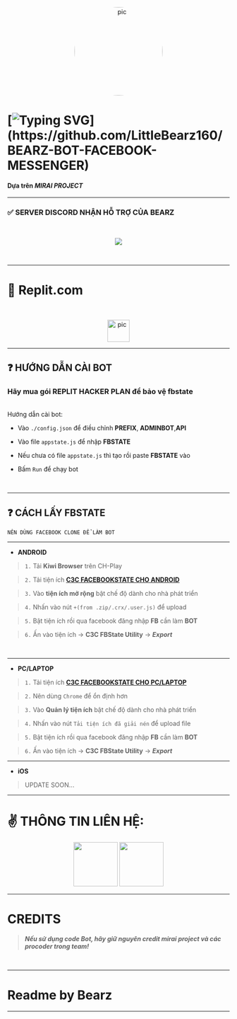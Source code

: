 <p align="center"><a href="https://github.com/LittleBearz160" target="_blank" rel="noopener noreferrer"><img  alt="pic" height="200" style="border-radius:1000px;" src="https://cdn.discordapp.com/attachments/919043312260898836/939163822248300584/1643984496849.png"></a></p>
 
# [![Typing SVG](https://readme-typing-svg.herokuapp.com?color=%2336BCF7&size=25&vCenter=true&height=40&lines=BEARZ+CHATBOT+MESSENGER+!)](https://github.com/LittleBearz160/BEARZ-BOT-FACEBOOK-MESSENGER)

#### Dựa trên *MIRAI PROJECT*
***

### ✅ **SERVER DISCORD NHẬN HỖ TRỢ CỦA BEARZ** 
<BR>
<p align="center">
<a href="https://discord.gg/little-bearz"><img src="https://media.discordapp.net/attachments/919658410788679691/919957032453427250/standard.gif"></a>
</p>
</BR>

***

# 🖤 Replit.com
</br>
<p align="center"><a href="https://replit.com/@OfficialGORILL/BEARZ-BOTCHAT-MESSENGER-FREE-VERS?v=1" target="_blank" rel="noopener noreferrer"><img  alt="pic" height="50" style="border_radius:1000px;" src="https://img.shields.io/badge/FORKS-ff0000?style=flat-square&logo=replit&logoColor=black"></a></p>
 
***

## ❓ HƯỚNG DẪN CÀI BOT
### **Hãy mua gói REPLIT HACKER PLAN để bảo vệ fbstate**
<br/>
Hướng dẫn cài bot: 

- Vào `./config.json` để điều chỉnh **PREFIX**, **ADMINBOT**,**API** 


- Vào file `appstate.js` để nhập **FBSTATE**


- Nếu chưa có file `appstate.js` thì tạo rồi paste **FBSTATE** vào

- Bấm `Run` để chạy bot
<br/>

***

## ❓ CÁCH LẤY FBSTATE
`NÊN DÙNG FACEBOOK CLONE ĐỂ LÀM BOT`
***
- **ANDROID**

>`1.` Tải **Kiwi Browser** trên CH-Play

>`2.` Tải tiện ích [**C3C FACEBOOKSTATE CHO ANDROID**](https://github.com/c3cbot/c3c-fbstate/releases/download/1.0/c3c-fbstate-extractor.crx) 

>`3.` Vào **tiện ích mở rộng** bật chế độ dành cho nhà phát triển

>`4.` Nhấn vào nút  `+(from .zip/.crx/.user.js)` để upload 

>`5.` Bật tiện ích rồi qua facebook đăng nhập **FB** cần làm **BOT**

>`6.` Ấn vào tiện ích -> **C3C FBState Utility** -> ***Export***
</br>

***
- **PC/LAPTOP**

>`1.` Tải tiện ích [**C3C FACEBOOKSTATE CHO PC/LAPTOP**](https://github.com/c3cbot/c3c-fbstate/archive/refs/tags/1.0.zip) 

>`2.` Nên dùng  `Chrome` để ổn định hơn

>`3.` Vào **Quản lý tiện ích** bật chế độ dành cho nhà phát triển

>`4.` Nhấn vào nút `Tải tiện ích đã giải nén` để upload file

>`5.` Bật tiện ích rồi qua facebook đăng nhập **FB** cần làm **BOT**

>`6.` Ấn vào tiện ích -> **C3C FBState Utility** -> ***Export***

***
- **iOS**

> UPDATE SOON...

***
# ✌️ THÔNG TIN LIÊN HỆ:
<p align="center">
<a href="https://m.me/bearz.project" target="_blank" rel="noopener noreferrer"><img src="https://img.icons8.com/fluency/100/000000/facebook-messenger--v2.png"  width="100" /></a>
 <a href="mailto:bearz.project@gmail.com" target="_blank" rel="noopener noreferrer"><img src="https://img.icons8.com/fluency/100/000000/gmail-new.png"  width="100" /></a>
</p>

***
# CREDITS

> ***Nếu sử dụng code Bot, hãy giữ nguyên credit mirai project và các procoder trong team!***
<br>

***

# Readme by Bearz
***
